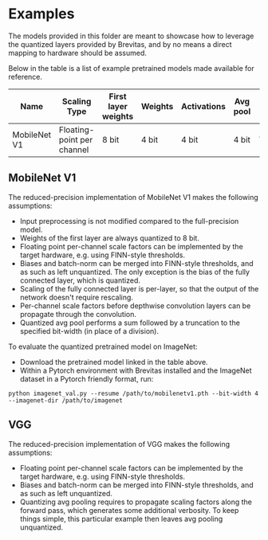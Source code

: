 # Examples

The models provided in this folder are meant to showcase how to leverage the quantized layers provided by Brevitas,
and by no means a direct mapping to hardware should be assumed.

Below in the table is a list of example pretrained models made available for reference.

| Name         | Scaling Type               | First layer weights | Weights | Activations | Avg pool | Top1  | Top5  | Pretrained model                                                                                | Retrained from                                                |
|--------------|----------------------------|---------------------|---------|-------------|----------|-------|-------|-------------------------------------------------------------------------------------------------|---------------------------------------------------------------|
| MobileNet V1 | Floating-point per channel | 8 bit               | 4 bit   | 4 bit       | 4 bit    | 71.25 | 90.10 | [Download](https://github.com/Xilinx/brevitas/releases/download/examples-0.0.1/mobilenetv1.pth) | [link](https://github.com/osmr/imgclsmob/tree/master/pytorch) |

## MobileNet V1

The reduced-precision implementation of MobileNet V1 makes the following assumptions:
- Input preprocessing is not modified compared to the full-precision model.
- Weights of the first layer are always quantized to 8 bit.
- Floating point per-channel scale factors can be implemented by the target hardware, e.g. using FINN-style thresholds.
- Biases and batch-norm can be merged into FINN-style thresholds, and as such as left unquantized. The only exception is the bias of the fully connected layer, which is quantized.
- Scaling of the fully connected layer is per-layer, so that the output of the network doesn't require rescaling.
- Per-channel scale factors before depthwise convolution layers can be propagate through the convolution.
- Quantized avg pool performs a sum followed by a truncation to the specified bit-width (in place of a division).

To evaluate the quantized pretrained model on ImageNet:

- Download the pretrained model linked in the table above.
- Within a Pytorch environment with Brevitas installed and the ImageNet dataset in a Pytorch friendly format, run:

```
python imagenet_val.py --resume /path/to/mobilenetv1.pth --bit-width 4 --imagenet-dir /path/to/imagenet
```

## VGG

The reduced-precision implementation of VGG makes the following assumptions:
- Floating point per-channel scale factors can be implemented by the target hardware, e.g. using FINN-style thresholds.
- Biases and batch-norm can be merged into FINN-style thresholds, and as such as left unquantized.
- Quantizing avg pooling requires to propagate scaling factors along the forward pass, which generates some additional verbosity.
  To keep things simple, this particular example then leaves avg pooling unquantized. 